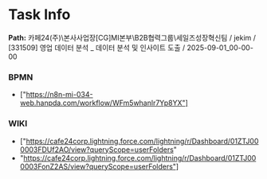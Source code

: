 # Task Info

**Path:** 카페24(주)\본사사업장\[CG]MI본부\B2B협력그룹\세일즈성장혁신팀 / jekim / [331509] 영업 데이터 분석 _ 데이터 분석 및 인사이트 도출 / 2025-09-01_00-00-00

### BPMN
- ["https://n8n-mi-034-web.hanpda.com/workflow/WFm5whanlr7Yp8YX"]

### WIKI
- ["https://cafe24corp.lightning.force.com/lightning/r/Dashboard/01ZTJ000003FDUf2AO/view?queryScope=userFolders"
- "https://cafe24corp.lightning.force.com/lightning/r/Dashboard/01ZTJ000003FonZ2AS/view?queryScope=userFolders"]

